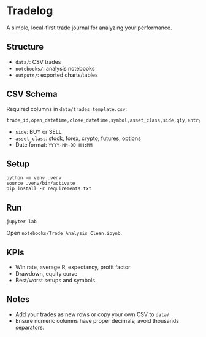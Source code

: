 # Tradelog

A simple, local-first trade journal for analyzing your performance.

## Structure
- `data/`: CSV trades
- `notebooks/`: analysis notebooks
- `outputs/`: exported charts/tables

## CSV Schema
Required columns in `data/trades_template.csv`:
```
trade_id,open_datetime,close_datetime,symbol,asset_class,side,qty,entry_price,exit_price,fees,account,setup,rr_plan,rr_realized,stop_loss,take_profit,notes
```
- `side`: BUY or SELL
- `asset_class`: stock, forex, crypto, futures, options
- Date format: `YYYY-MM-DD HH:MM`

## Setup
```
python -m venv .venv
source .venv/bin/activate
pip install -r requirements.txt
```

## Run
```
jupyter lab
```
Open `notebooks/Trade_Analysis_Clean.ipynb`.

## KPIs
- Win rate, average R, expectancy, profit factor
- Drawdown, equity curve
- Best/worst setups and symbols

## Notes
- Add your trades as new rows or copy your own CSV to `data/`.
- Ensure numeric columns have proper decimals; avoid thousands separators.
